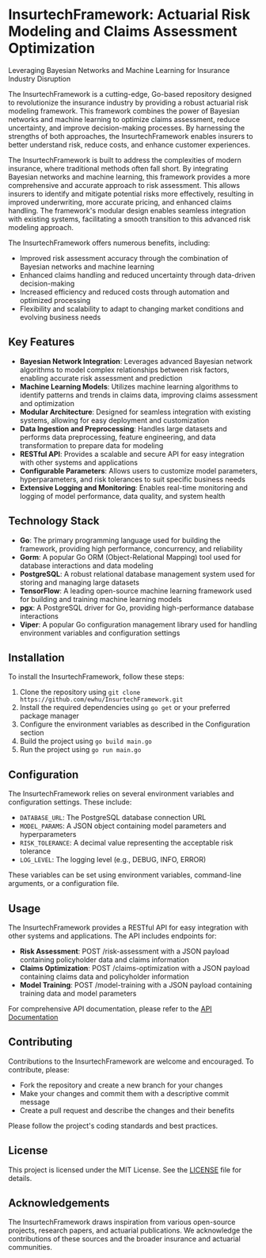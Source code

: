 # InsurtechFramework: Actuarial Risk Modeling and Claims Assessment Optimization
 Leveraging Bayesian Networks and Machine Learning for Insurance Industry Disruption

The InsurtechFramework is a cutting-edge, Go-based repository designed to revolutionize the insurance industry by providing a robust actuarial risk modeling framework. This framework combines the power of Bayesian networks and machine learning to optimize claims assessment, reduce uncertainty, and improve decision-making processes. By harnessing the strengths of both approaches, the InsurtechFramework enables insurers to better understand risk, reduce costs, and enhance customer experiences.

The InsurtechFramework is built to address the complexities of modern insurance, where traditional methods often fall short. By integrating Bayesian networks and machine learning, this framework provides a more comprehensive and accurate approach to risk assessment. This allows insurers to identify and mitigate potential risks more effectively, resulting in improved underwriting, more accurate pricing, and enhanced claims handling. The framework's modular design enables seamless integration with existing systems, facilitating a smooth transition to this advanced risk modeling approach.

The InsurtechFramework offers numerous benefits, including:

* Improved risk assessment accuracy through the combination of Bayesian networks and machine learning
* Enhanced claims handling and reduced uncertainty through data-driven decision-making
* Increased efficiency and reduced costs through automation and optimized processing
* Flexibility and scalability to adapt to changing market conditions and evolving business needs

## Key Features

* **Bayesian Network Integration**: Leverages advanced Bayesian network algorithms to model complex relationships between risk factors, enabling accurate risk assessment and prediction
* **Machine Learning Models**: Utilizes machine learning algorithms to identify patterns and trends in claims data, improving claims assessment and optimization
* **Modular Architecture**: Designed for seamless integration with existing systems, allowing for easy deployment and customization
* **Data Ingestion and Preprocessing**: Handles large datasets and performs data preprocessing, feature engineering, and data transformation to prepare data for modeling
* **RESTful API**: Provides a scalable and secure API for easy integration with other systems and applications
* **Configurable Parameters**: Allows users to customize model parameters, hyperparameters, and risk tolerances to suit specific business needs
* **Extensive Logging and Monitoring**: Enables real-time monitoring and logging of model performance, data quality, and system health

## Technology Stack

* **Go**: The primary programming language used for building the framework, providing high performance, concurrency, and reliability
* **Gorm**: A popular Go ORM (Object-Relational Mapping) tool used for database interactions and data modeling
* **PostgreSQL**: A robust relational database management system used for storing and managing large datasets
* **TensorFlow**: A leading open-source machine learning framework used for building and training machine learning models
* **pgx**: A PostgreSQL driver for Go, providing high-performance database interactions
* **Viper**: A popular Go configuration management library used for handling environment variables and configuration settings

## Installation

To install the InsurtechFramework, follow these steps:

1. Clone the repository using `git clone https://github.com/ewhu/InsurtechFramework.git`
2. Install the required dependencies using `go get` or your preferred package manager
3. Configure the environment variables as described in the Configuration section
4. Build the project using `go build main.go`
5. Run the project using `go run main.go`

## Configuration

The InsurtechFramework relies on several environment variables and configuration settings. These include:

* `DATABASE_URL`: The PostgreSQL database connection URL
* `MODEL_PARAMS`: A JSON object containing model parameters and hyperparameters
* `RISK_TOLERANCE`: A decimal value representing the acceptable risk tolerance
* `LOG_LEVEL`: The logging level (e.g., DEBUG, INFO, ERROR)

These variables can be set using environment variables, command-line arguments, or a configuration file.

## Usage

The InsurtechFramework provides a RESTful API for easy integration with other systems and applications. The API includes endpoints for:

* **Risk Assessment**: POST /risk-assessment with a JSON payload containing policyholder data and claims information
* **Claims Optimization**: POST /claims-optimization with a JSON payload containing claims data and policyholder information
* **Model Training**: POST /model-training with a JSON payload containing training data and model parameters

For comprehensive API documentation, please refer to the [API Documentation](https://github.com/ewhu/InsurtechFramework/blob/main/docs/api.md)

## Contributing

Contributions to the InsurtechFramework are welcome and encouraged. To contribute, please:

* Fork the repository and create a new branch for your changes
* Make your changes and commit them with a descriptive commit message
* Create a pull request and describe the changes and their benefits

Please follow the project's coding standards and best practices.

## License

This project is licensed under the MIT License. See the [LICENSE](https://github.com/ewhu/InsurtechFramework/blob/main/LICENSE) file for details.

## Acknowledgements

The InsurtechFramework draws inspiration from various open-source projects, research papers, and actuarial publications. We acknowledge the contributions of these sources and the broader insurance and actuarial communities.